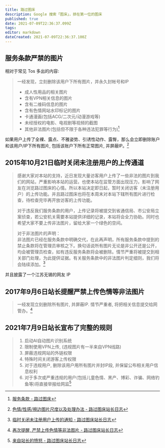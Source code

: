 ```yaml
---
title: 路过图床
description: Google 搜索「图床」，排在第一位的图床
published: true
date: 2021-07-09T22:36:37.099Z
tags: 
editor: markdown
dateCreated: 2021-07-09T22:36:37.100Z
---
```


## 服务条款严禁的图片

相对于常见 Tos 多出的内容:

> 一经发现，立刻删除该用户下所有图片，并永久封帐号和IP
>
> + 成人性用品的相关图片
> + 含有VPN相关信息的图片
> + 含有二维码信息的图片
> + 含有色情网站水印标记的图片
> + 卡通漫画(包括ACG/二次元/动漫游戏等)
> + 未经授权的电影、电视剧等视频的截图
> + 其他非法图片(包括但不限于各种违法犯罪等行为)[^tutos]

[^tutos]: [服务条款 - 路过图床](https://web.archive.org/web/20210305014151/https://imgtu.com/page/tos)

如果用户上传了全裸、露点、不雅姿势、引诱性动作、露臀，那么会立即删除账户和该用户/IP下所有图片, 包括该账户下所有正常图片, 并屏蔽IP。[^37]

[^37]: [色情/性感/擦边图片尺度以及处理办法 - 路过图床站长日志](https://web.archive.org/web/20210124184037/https://blog.imgchr.com/archives/37/)

## 2015年10月21日临时关闭未注册用户的上传通道

> 感谢大家对本站的支持，近日发现大量访客用户上传了一些非法的图片到我们的网站，严重影响本站的运营。也使本站在监管方面出现压力，影响了网友在浏览路过图床的心情。所以本站决定即日起，暂时关闭访客（未注册用户）的上传功能。并且路过图床也将在本周末对本站下辖所有图片进行检查，待检查完毕再开放访客的上传功能。
>
> 对于违反我们服务条款的用户，上传记录将被提交到省通信局、市公安局立案侦查，若公安机关需要本站提供详细的记录，本站将会全力协助。同时也希望大家不要上传非法图片，留给大家一个绿色的空间。
>
> 对于非法图片的声明：\
> 非法图片已经在服务条款中明确交代，在此再声明，所有服务条款中提到的禁止条款将在管理员审核之下。换句话说所有图片无论是非公开还是公开，均会被管理员检查，如有违反服务条款将会被删除。情节严重将被提交到相关部门处理，为此提供证据。有关服务条款中的非法图片判定细则，我们将会陆续添加。[^7]

[^7]: [临时关闭未注册用户上传的通知 - 路过图床站长日志](https://web.archive.org/web/20210709145320/https://blog.imgchr.com/archives/7/)

并且披露了一个江苏无锡的网友 IP

## 2017年9月6日站长提醒严禁上传色情等非法图片

> 一经发现立刻删除所有图片, 并屏蔽IP. 情节严重者, 将把相关信息提交给网管办。[^10]

[^10]: [再次提醒, 严禁上传色情等非法图片 - 路过图床站长日志](https://web.archive.org/web/20210709145206/https://blog.imgchr.com/archives/10/)

## 2021年7月9日站长宣布了完整的规则

> 1. 启动AI自动图片识别系统
> 2. 限制使用VPN上传, (违规图片有一半来自VPN线路)
> 3. 屏蔽违规网站的外链权限
> 4. 特殊时间关闭游客上传权限
> 5. 对于违规用户, 删除该用户用所有图片并封IP段, 并保留公布相关用户信息权利
> 6. 对于多次或严重违规的用户(包括儿童色情、黑产、博彩、诈骗、网络钓鱼等)将直接举报给网监[^61]

[^61]: [来自站长的愤怒 - 路过图床站长日志](https://web.archive.org/web/20210709144441/https://blog.imgchr.com/archives/61/)
